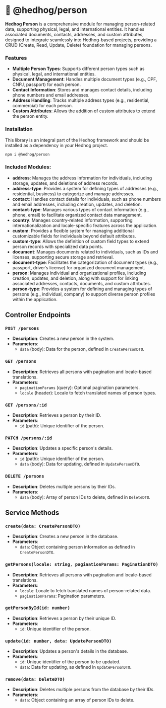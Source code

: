# 🦔 @hedhog/person

**Hedhog Person** is a comprehensive module for managing person-related data, supporting physical, legal, and international entities. It handles associated documents, contacts, addresses, and custom attributes, designed to integrate seamlessly into Hedhog-based projects, providing a CRUD (Create, Read, Update, Delete) foundation for managing persons.

### Features

- **Multiple Person Types**: Supports different person types such as physical, legal, and international entities.
- **Document Management**: Handles multiple document types (e.g., CPF, CNPJ, passport) for each person.
- **Contact Information**: Stores and manages contact details, including phone numbers and email addresses.
- **Address Handling**: Tracks multiple address types (e.g., residential, commercial) for each person.
- **Custom Attributes**: Allows the addition of custom attributes to extend the person entity.

### Installation

This library is an integral part of the Hedhog framework and should be installed as a dependency in your Hedhog project.

```bash
npm i @hedhog/person
```

### Included Modules:

- **address**: Manages the address information for individuals, including storage, updates, and deletions of address records.
- **address-type**: Provides a system for defining types of addresses (e.g., residential, business) to categorize and manage addresses.
- **contact**: Handles contact details for individuals, such as phone numbers and email addresses, including creation, updates, and deletion.
- **contact-type**: Manages various types of contact information (e.g., phone, email) to facilitate organized contact data management.
- **country**: Manages country-related information, supporting internationalization and locale-specific features across the application.
- **custom**: Provides a flexible system for managing additional customizable fields for individuals beyond default attributes.
- **custom-type**: Allows the definition of custom field types to extend person records with specialized data points.
- **document**: Manages documents related to individuals, such as IDs and licenses, supporting secure storage and retrieval.
- **document-type**: Facilitates the categorization of document types (e.g., passport, driver’s license) for organized document management.
- **person**: Manages individual and organizational profiles, including creation, updates, and deletion, along with support for linking associated addresses, contacts, documents, and custom attributes.
- **person-type**: Provides a system for defining and managing types of persons (e.g., individual, company) to support diverse person profiles within the application.

## Controller Endpoints

### `POST /persons`

- **Description**: Creates a new person in the system.
- **Parameters**:
  - `data` (body): Data for the person, defined in `CreatePersonDTO`.

### `GET /persons`

- **Description**: Retrieves all persons with pagination and locale-based translations.
- **Parameters**:
  - `paginationParams` (query): Optional pagination parameters.
  - `locale` (header): Locale to fetch translated names of person types.

### `GET /persons/:id`

- **Description**: Retrieves a person by their ID.
- **Parameters**:
  - `id` (path): Unique identifier of the person.

### `PATCH /persons/:id`

- **Description**: Updates a specific person's details.
- **Parameters**:
  - `id` (path): Unique identifier of the person.
  - `data` (body): Data for updating, defined in `UpdatePersonDTO`.

### `DELETE /persons`

- **Description**: Deletes multiple persons by their IDs.
- **Parameters**:
  - `data` (body): Array of person IDs to delete, defined in `DeleteDTO`.

## Service Methods

### `create(data: CreatePersonDTO)`

- **Description**: Creates a new person in the database.
- **Parameters**:
  - `data`: Object containing person information as defined in `CreatePersonDTO`.

### `getPersons(locale: string, paginationParams: PaginationDTO)`

- **Description**: Retrieves all persons with pagination and locale-based translations.
- **Parameters**:
  - `locale`: Locale to fetch translated names of person-related data.
  - `paginationParams`: Pagination parameters.

### `getPersonById(id: number)`

- **Description**: Retrieves a person by their unique ID.
- **Parameters**:
  - `id`: Unique identifier of the person.

### `update(id: number, data: UpdatePersonDTO)`

- **Description**: Updates a person's details in the database.
- **Parameters**:
  - `id`: Unique identifier of the person to be updated.
  - `data`: Data for updating, as defined in `UpdatePersonDTO`.

### `remove(data: DeleteDTO)`

- **Description**: Deletes multiple persons from the database by their IDs.
- **Parameters**:
  - `data`: Object containing an array of person IDs to delete.
